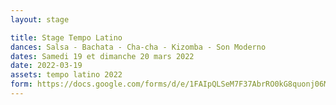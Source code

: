 ```yaml
---
layout: stage

title: Stage Tempo Latino
dances: Salsa - Bachata - Cha-cha - Kizomba - Son Moderno
dates: Samedi 19 et dimanche 20 mars 2022
date: 2022-03-19
assets: tempo latino 2022
form: https://docs.google.com/forms/d/e/1FAIpQLSeM7F37AbrRO0kG8quonj06MPzM49Dn3s1rnhVPj8-KsK_ljQ/viewform?usp=sf_link
---
```


